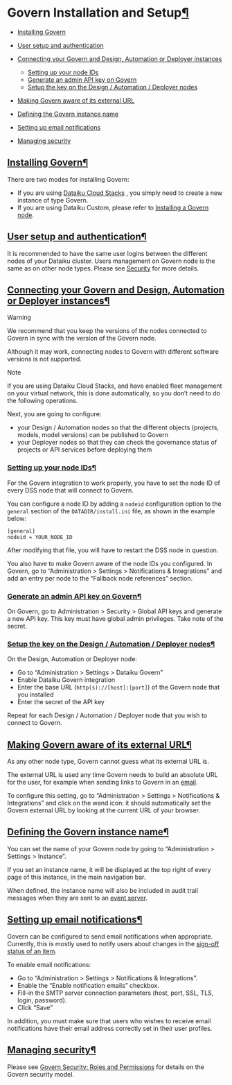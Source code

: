Govern Installation and Setup[¶](#govern-installation-and-setup "Permalink to this heading")
============================================================================================



* [Installing Govern](#installing-govern)
* [User setup and authentication](#user-setup-and-authentication)
* [Connecting your Govern and Design, Automation or Deployer instances](#connecting-your-govern-and-design-automation-or-deployer-instances)


	+ [Setting up your node IDs](#setting-up-your-node-ids)
	+ [Generate an admin API key on Govern](#generate-an-admin-api-key-on-govern)
	+ [Setup the key on the Design / Automation / Deployer nodes](#setup-the-key-on-the-design-automation-deployer-nodes)
* [Making Govern aware of its external URL](#making-govern-aware-of-its-external-url)
* [Defining the Govern instance name](#defining-the-govern-instance-name)
* [Setting up email notifications](#setting-up-email-notifications)
* [Managing security](#managing-security)




[Installing Govern](#id1)[¶](#installing-govern "Permalink to this heading")
----------------------------------------------------------------------------


There are two modes for installing Govern:


* If you are using [Dataiku Cloud Stacks](../installation/cloudstacks-aws/index.html) , you simply need to create a new instance of type Govern.
* If you are using Dataiku Custom, please refer to [Installing a Govern node](../installation/custom/govern-node.html).




[User setup and authentication](#id2)[¶](#user-setup-and-authentication "Permalink to this heading")
----------------------------------------------------------------------------------------------------


It is recommended to have the same user logins between the different nodes of your Dataiku cluster. Users management on Govern node is the same as on other node types. Please see [Security](../security/index.html) for more details.




[Connecting your Govern and Design, Automation or Deployer instances](#id3)[¶](#connecting-your-govern-and-design-automation-or-deployer-instances "Permalink to this heading")
-------------------------------------------------------------------------------------------------------------------------------------------------------------------------------



Warning


We recommend that you keep the versions of the nodes connected to Govern in sync with the version of the Govern node.


Although it may work, connecting nodes to Govern with different software versions is not supported.




Note


If you are using Dataiku Cloud Stacks, and have enabled fleet management on your virtual network, this is done automatically, so you don’t need to do the following operations.



Next, you are going to configure:


* your Design / Automation nodes so that the different objects (projects, models, model versions) can be published to Govern
* your Deployer nodes so that they can check the governance status of projects or API services before deploying them



### [Setting up your node IDs](#id4)[¶](#setting-up-your-node-ids "Permalink to this heading")


For the Govern integration to work properly, you have to set the node ID of every DSS node that will connect to Govern.


You can configure a node ID by adding a `nodeid` configuration option to the `general` section of the `DATADIR/install.ini` file, as shown in the example below:



```
[general]
nodeid = YOUR_NODE_ID

```


After modifying that file, you will have to restart the DSS node in question.


You also have to make Govern aware of the node IDs you configured. In Govern, go to “Administration \> Settings \> Notifications \& Integrations” and add an entry per node to the “Fallback node references” section.




### [Generate an admin API key on Govern](#id5)[¶](#generate-an-admin-api-key-on-govern "Permalink to this heading")


On Govern, go to Administration \> Security \> Global API keys and generate a new API key. This key must have global admin privileges. Take note of the secret.




### [Setup the key on the Design / Automation / Deployer nodes](#id6)[¶](#setup-the-key-on-the-design-automation-deployer-nodes "Permalink to this heading")


On the Design, Automation or Deployer node:


* Go to “Administration \> Settings \> Dataiku Govern”
* Enable Dataiku Govern integration
* Enter the base URL (`http(s)://[host]:[port]`) of the Govern node that you installed
* Enter the secret of the API key


Repeat for each Design / Automation / Deployer node that you wish to connect to Govern.





[Making Govern aware of its external URL](#id7)[¶](#making-govern-aware-of-its-external-url "Permalink to this heading")
------------------------------------------------------------------------------------------------------------------------


As any other node type, Govern cannot guess what its external URL is.


The external URL is used any time Govern needs to build an absolute URL for the user, for example when sending links to Govern in an [email](#governance-email).


To configure this setting, go to “Administration \> Settings \> Notifications \& Integrations” and click on the wand icon: it should automatically set the Govern external URL by looking at the current URL of your browser.




[Defining the Govern instance name](#id8)[¶](#defining-the-govern-instance-name "Permalink to this heading")
------------------------------------------------------------------------------------------------------------


You can set the name of your Govern node by going to “Administration \> Settings \> Instance”.


If you set an instance name, it will be displayed at the top right of every page of this instance, in the main navigation bar.


When defined, the instance name will also be included in audit trail messages when they are sent to an [event server](../operations/audit-trail/eventserver.html).




[Setting up email notifications](#id9)[¶](#setting-up-email-notifications "Permalink to this heading")
------------------------------------------------------------------------------------------------------


Govern can be configured to send email notifications when appropriate. Currently, this is mostly used to notify users about changes in the [sign\-off status of an item](governance-features.html#sign-off).


To enable email notifications:


* Go to “Administration \> Settings \> Notifications \& Integrations”.
* Enable the “Enable notification emails” checkbox.
* Fill\-in the SMTP server connection parameters (host, port, SSL, TLS, login, password).
* Click “Save”


In addition, you must make sure that users who wishes to receive email notifications have their email address correctly set in their user profiles.




[Managing security](#id10)[¶](#managing-security "Permalink to this heading")
-----------------------------------------------------------------------------


Please see [Govern Security: Roles and Permissions](../security/govern-permissions.html) for details on the Govern security model.